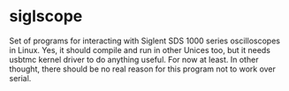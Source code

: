# siglscope
Set of programs for interacting with Siglent SDS 1000 series oscilloscopes in Linux.
Yes, it should compile and run in other Unices too, but it needs usbtmc kernel driver
to do anything useful. For now at least. In other thought, there should be no real
reason for this program not to work over serial.

